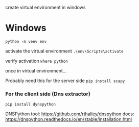 create virtual environment in windows
# Windows
`python -m venv env`

activate the virtual environment
`.\env\Scripts\activate`

verify activation
`where python`

once in virtual environment...

Probably need this for the server side
```pip install scapy```


### For the client side (Dns extractor)
`pip install dynspython`

DNSPython tool: https://github.com/rthalley/dnspython
docs: https://dnspython.readthedocs.io/en/stable/installation.html